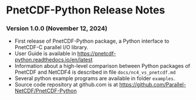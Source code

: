 # PnetCDF-Python Release Notes

### Version 1.0.0 (November 12, 2024)

* First release of PnetCDF-Python package, a Python interface to PnetCDF-C
  parallel I/O library.
* User Guide is available in https://pnetcdf-python.readthedocs.io/en/latest
* Information about a high-level comparison between Python packages of PnetCDF
  and NetCDF4 is described in file `docs/nc4_vs_pnetcdf.md`
* Several python example programs are available in folder `examples`.
* Source code repository at github.com is at
  https://github.com/Parallel-NetCDF/PnetCDF-Python


